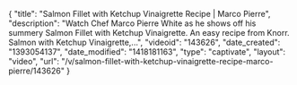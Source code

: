 {
    "title": "Salmon Fillet with Ketchup Vinaigrette Recipe | Marco Pierre",
    "description": "Watch Chef Marco Pierre White as he shows off his summery Salmon Fillet with Ketchup Vinaigrette. An easy recipe from Knorr. Salmon with Ketchup Vinaigrette,...",
    "videoid": "143626",
    "date_created": "1393054137",
    "date_modified": "1418181163",
    "type": "captivate",
    "layout": "video",
    "url": "\/v\/salmon-fillet-with-ketchup-vinaigrette-recipe-marco-pierre\/143626"
}